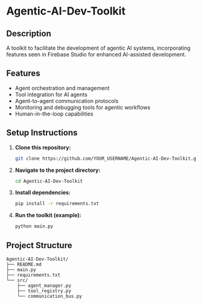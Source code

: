 # Agentic-AI-Dev-Toolkit

## Description
A toolkit to facilitate the development of agentic AI systems, incorporating features seen in Firebase Studio for enhanced AI-assisted development.

## Features
- Agent orchestration and management
- Tool integration for AI agents
- Agent-to-agent communication protocols
- Monitoring and debugging tools for agentic workflows
- Human-in-the-loop capabilities

## Setup Instructions

1.  **Clone this repository:**
    ```bash
    git clone https://github.com/YOUR_USERNAME/Agentic-AI-Dev-Toolkit.git
    ```
2.  **Navigate to the project directory:**
    ```bash
    cd Agentic-AI-Dev-Toolkit
    ```
3.  **Install dependencies:**
    ```bash
    pip install -r requirements.txt
    ```
4.  **Run the toolkit (example):**
    ```bash
    python main.py
    ```

## Project Structure

```
Agentic-AI-Dev-Toolkit/
├── README.md
├── main.py
├── requirements.txt
└── src/
    ├── agent_manager.py
    ├── tool_registry.py
    └── communication_bus.py
```


